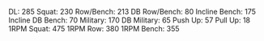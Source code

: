 DL: 285
 Squat: 230
 Row/Bench: 213
 DB Row/Bench: 80
 Incline Bench: 175
 Incline DB Bench: 70
 Military: 170
 DB Military: 65
 Push Up: 57
 Pull Up: 18
 1RPM Squat: 475
 1RPM Row: 380
 1RPM Bench: 355
